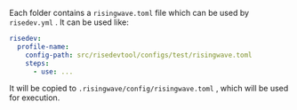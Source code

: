 Each folder contains a `risingwave.toml` file which can be used by `risedev.yml` . It can be used like:

```yaml
risedev:
  profile-name:
    config-path: src/risedevtool/configs/test/risingwave.toml
    steps:
      - use: ...
```

It will be copied to `.risingwave/config/risingwave.toml` , which will be used for execution.
